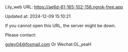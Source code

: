 Lily_web URL: https://ae6d-61-165-102-156.ngrok-free.app

Updated at: 2024-12-09 15:10:21

If you cannot open this URL, the server might be down.

Please contact: 

goley04@foxmail.com Or Wechat:GL_yeaH
